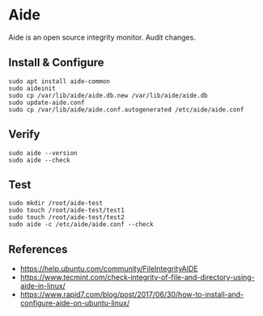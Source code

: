 Aide
=====

Aide is an open source integrity monitor. Audit changes. 

Install & Configure
--------------------
```
sudo apt install aide-common
sudo aideinit
sudo cp /var/lib/aide/aide.db.new /var/lib/aide/aide.db
sudo update-aide.conf
sudo cp /var/lib/aide/aide.conf.autogenerated /etc/aide/aide.conf
``` 

Verify
-------
```
sudo aide --version
sudo aide --check
```

Test
-----
```
sudo mkdir /root/aide-test
sudo touch /root/aide-test/test1
sudo touch /root/aide-test/test2
sudo aide -c /etc/aide/aide.conf --check
```

References
----------
* https://help.ubuntu.com/community/FileIntegrityAIDE
* https://www.tecmint.com/check-integrity-of-file-and-directory-using-aide-in-linux/
* https://www.rapid7.com/blog/post/2017/06/30/how-to-install-and-configure-aide-on-ubuntu-linux/